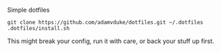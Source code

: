 Simple dotfiles

	git clone https://github.com/adamvduke/dotfiles.git ~/.dotfiles
	.dotfiles/install.sh

This might break your config, run it with care, or back your stuff up first.
